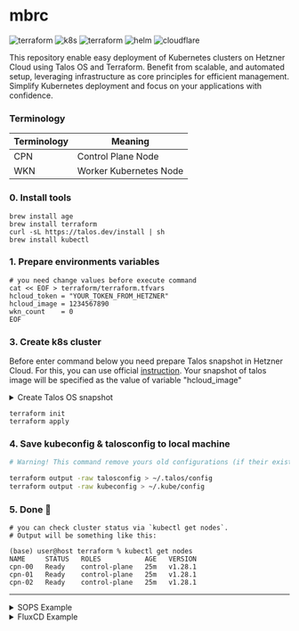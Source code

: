 # mbrc

![terraform](https://img.shields.io/badge/Hetzner-D50C2D?style=for-the-badge&logo=hetzner&logoColor=white)
![k8s](https://img.shields.io/badge/kubernetes%20-%23326ce5.svg?&style=for-the-badge&logo=kubernetes&logoColor=white)
![terraform](https://img.shields.io/badge/terraform%20-%235835CC.svg?&style=for-the-badge&logo=terraform&logoColor=white)
![helm](https://img.shields.io/badge/Helm-0F1689?style=for-the-badge&logo=Helm&labelColor=0F1689)
![cloudflare](https://img.shields.io/badge/Cloudflare-F38020?style=for-the-badge&logo=Cloudflare&logoColor=white)

This repository enable easy deployment of Kubernetes clusters on Hetzner Cloud using Talos OS and Terraform. Benefit
from
scalable, and automated setup, leveraging infrastructure as core principles for efficient management. Simplify
Kubernetes deployment and focus on your applications with confidence.

### Terminology

| Terminology | Meaning                |
| ----------- | ---------------------- |
| CPN         | Control Plane Node     |
| WKN         | Worker Kubernetes Node |

### 0. Install tools

```shell
brew install age
brew install terraform
curl -sL https://talos.dev/install | sh
brew install kubectl
```

### 1. Prepare environments variables

```shell
# you need change values before execute command
cat << EOF > terraform/terraform.tfvars
hcloud_token = "YOUR_TOKEN_FROM_HETZNER"
hcloud_image = 1234567890
wkn_count    = 0
EOF
```

### 3. Create k8s cluster

Before enter command below you need prepare Talos snapshot in Hetzner Cloud. For this, you can use
official [instruction](https://www.talos.dev/v1.9/talos-guides/install/cloud-platforms/hetzner/#rescue-mode).
Your snapshot of talos image will be specified as the value of variable "hcloud_image" 

<details>
<summary>Create Talos OS snapshot</summary>

Prerequisites:
- Create x86 instance with any linux distro
- Enable "Rescue" mode from hetzner (Go to the instance, then move to "Rescue" tab)
- Manually reboot the instance (only once)
- On the connection via ssh, you can see the instance is booted in rescue mode
- Execute commands below

```shell
# fulfill the prerequisites, then run:
cd /tmp
wget -O /tmp/talos.raw.xz https://factory.talos.dev/image/e048aaf4461ff9f9576c9a42f760f2fef566559bd4933f322853ac291e46f238/v1.10.6/hcloud-amd64.raw.xz
xz -d -c /tmp/talos.raw.xz | dd of=/dev/sda && sync
shutdown -h now
```

</details>

```shell
terraform init
terraform apply
```

### 4. Save kubeconfig & talosconfig to local machine

```bash
# Warning! This command remove yours old configurations (if their exists)

terraform output -raw talosconfig > ~/.talos/config
terraform output -raw kubeconfig > ~/.kube/config
```

### 5. Done 🎉

```shell
# you can check cluster status via `kubectl get nodes`.
# Output will be something like this:

(base) user@host terraform % kubectl get nodes
NAME     STATUS   ROLES           AGE   VERSION
cpn-00   Ready    control-plane   25m   v1.28.1
cpn-01   Ready    control-plane   25m   v1.28.1
cpn-02   Ready    control-plane   25m   v1.28.1
```

---

<details>
<summary>SOPS Example</summary>

```yaml
# db-auth.yaml
apiVersion: v1
kind: Secret
metadata:
  name: db-auth
  namespace: default
type: Opaque
data:
  DB_NAME: cG9zdGdyZXM=
  DB_HOST: MTI3LjAuMC4x
  DB_PORT: NTQzMg==
  DB_USERNAME: cG9zdGdyZXM=
  DB_PASSWORD: c3VwZXJTZWNyZXRQYXNzb3dyZA==
```

```shell
# You can encrypt any files by using the .sops.yaml file.
sops -e -i db-auth.yaml

# You can decrypt it only if you have the age.agekey file.
export SOPS_AGE_KEY_FILE=age.agekey
sops -i -d db-auth.yaml.yaml
```

</details>

<details>
<summary>FluxCD Example</summary>

```shell

export GITHUB_TOKEN=ghp-xyz
flux bootstrap github --owner=ownerName --repository=mbrc --path=kubernetes/flux
```

```shell
export GITLAB_TOKEN=glpat-xyz
flux bootstrap gitlab --owner=groupName --repository=mbrc --path=kubernetes/flux
```

</details>
